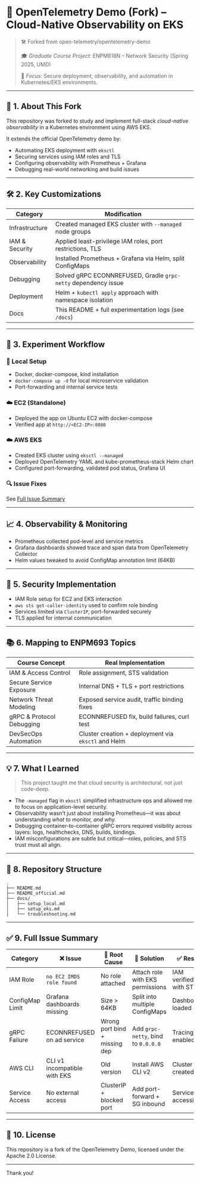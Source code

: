 # 📡 OpenTelemetry Demo (Fork) – Cloud-Native Observability on EKS

> 🛠️ Forked from open-telemetry/opentelemetry-demo
> 
> 
> 🎓 *Graduate Course Project*: ENPM818N – Network Security (Spring 2025, UMD)
> 
> 🧪 *Focus*: Secure deployment, observability, and automation in Kubernetes/EKS environments.
> 

---

## 🧭 1. About This Fork

This repository was forked to study and implement full-stack *cloud-native observability* in a Kubernetes environment using AWS EKS.

It extends the official OpenTelemetry demo by:

- Automating EKS deployment with `eksctl`
- Securing services using IAM roles and TLS
- Configuring observability with Prometheus + Grafana
- Debugging real-world networking and build issues

---

## 🛠️ 2. Key Customizations

| Category | Modification |
| --- | --- |
| Infrastructure | Created managed EKS cluster with `--managed` node groups |
| IAM & Security | Applied least-privilege IAM roles, port restrictions, TLS |
| Observability | Installed Prometheus + Grafana via Helm, split ConfigMaps |
| Debugging | Solved gRPC ECONNREFUSED, Gradle `grpc-netty` dependency issue |
| Deployment | Helm + `kubectl apply` approach with namespace isolation |
| Docs | This README + full experimentation logs (see `/docs`) |

---

## 🧪 3. Experiment Workflow

### 🔧 Local Setup

- Docker, docker-compose, kind installation
- `docker-compose up -d` for local microservice validation
- Port-forwarding and internal service tests

### ☁️ EC2 (Standalone)

- Deployed the app on Ubuntu EC2 with docker-compose
- Verified app at `http://<EC2-IP>:8080`

### ☁️ AWS EKS

- Created EKS cluster using `eksctl --managed`
- Deployed OpenTelemetry YAML and kube-prometheus-stack Helm chart
- Configured port-forwarding, validated pod status, Grafana UI

### 🔍 Issue Fixes

See [Full Issue Summary](https://www.notion.so/md-1fcb602155f08090ab07de38fb82318a?pvs=21)

---

## 📈 4. Observability & Monitoring

- Prometheus collected pod-level and service metrics
- Grafana dashboards showed trace and span data from OpenTelemetry Collector
- Helm values tweaked to avoid ConfigMap annotation limit (64KB)

---

## 🔐 5. Security Implementation

- IAM Role setup for EC2 and EKS interaction
- `aws sts get-caller-identity` used to confirm role binding
- Services limited via `ClusterIP`, port-forwarded securely
- TLS applied for internal communication

---

## 📚 6. Mapping to ENPM693 Topics

| Course Concept | Real Implementation |
| --- | --- |
| IAM & Access Control | Role assignment, STS validation |
| Secure Service Exposure | Internal DNS + TLS + port restrictions |
| Network Threat Modeling | Exposed service audit, traffic binding fixes |
| gRPC & Protocol Debugging | ECONNREFUSED fix, build failures, curl test |
| DevSecOps Automation | Cluster creation + deployment via `eksctl` and Helm |

---

## 💡 7. What I Learned

> This project taught me that cloud security is architectural, not just code-deep.
> 
- The `-managed` flag in `eksctl` simplified infrastructure ops and allowed me to focus on application-level security.
- Observability wasn't just about installing Prometheus—it was about understanding *what to monitor, and why.*
- Debugging container-to-container gRPC errors required visibility across layers: logs, healthchecks, DNS, builds, bindings.
- IAM misconfigurations are subtle but critical—roles, policies, and STS trust must all align.

---

## 📂 8. Repository Structure

```ebnf
.
├── README.md                 
├── README_official.md        
├── docs/
│   ├── setup_local.md
│   ├── setup_eks.md
│   └── troubleshooting.md
```

---

## ✅ 9. Full Issue Summary

| Category | ❌ Issue | 🧠 Root Cause | 🔧 Solution | ✅ Result |
| --- | --- | --- | --- | --- |
| IAM Role | `no EC2 IMDS role found` | No role attached | Attach role with EKS permissions | IAM verified with STS |
| ConfigMap Limit | Grafana dashboards missing | Size > 64KB | Split into multiple ConfigMaps | Dashboards loaded |
| gRPC Failure | ECONNREFUSED on ad service | Wrong port bind + missing dep | Add `grpc-netty`, bind to `0.0.0.0` | Tracing enabled |
| AWS CLI | CLI v1 incompatible with EKS | Old version | Install AWS CLI v2 | Cluster created |
| Service Access | No external access | ClusterIP + blocked port | Add port-forward + SG inbound | Services accessible |

---

## 📝 10. License

This repository is a fork of the OpenTelemetry Demo, licensed under the Apache 2.0 License.

---

Thank you!
